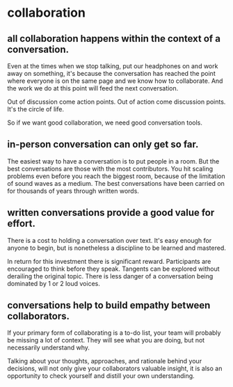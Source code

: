 # collaboration

## all collaboration happens within the context of a conversation.

Even at the times when we stop talking, put our headphones on and work away on something, it's because the conversation has reached the point where everyone is on the same page and we know how to collaborate.  And the work we do at this point will feed the next conversation.

Out of discussion come action points. Out of action come discussion points. It's the circle of life.

So if we want good collaboration, we need good conversation tools.

## in-person conversation can only get so far.

The easiest way to have a conversation is to put people in a room. But the best conversations are those with the most contributors. You hit scaling problems even before you reach the biggest room, because of the limitation of sound waves as a medium. The best conversations have been carried on for thousands of years through written words.

## written conversations provide a good value for effort.

There is a cost to holding a conversation over text. It's easy enough for anyone to begin, but is nonetheless a discipline to be learned and mastered.

In return for this investment there is significant reward. Participants are encouraged to think before they speak. Tangents can be explored without derailing the original topic. There is less danger of a conversation being dominated by 1 or 2 loud voices.

## conversations help to build empathy between collaborators.

If your primary form of collaborating is a to-do list, your team will probably be missing a lot of context. They will see what you are doing, but not necessarily understand why.

Talking about your thoughts, approaches, and rationale behind your decisions, will not only give your collaborators valuable insight, it is also an opportunity to check yourself and distill your own understanding.
